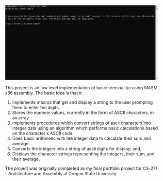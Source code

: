 ![Project_Example](./example.gif "an example of the code running")

This project is an low level implementation of basic terminal i/o using MASM x86 assembly. The basic idea is that it:

1. Implements macros that get and display a string to the user prompting them to enter ten digits.
2. Stores the numeric values, currently in the form of ASCII characters, in an array
3. Implements procedures which convert strings of ascii characters into integer data using an algorithm which performs basic calculations based on the character's ASCII code.
4. Does basic arithmetic with hte integer data to calculate their sum and average.
5. Converts the integers into a string of ascii digits for display; and,
6. Displays the character strings representing the integers, their sum, and their average.

The project was originally completed as my final portfolio project for CS-271 - Architecture and Assembly at Oregon State University
